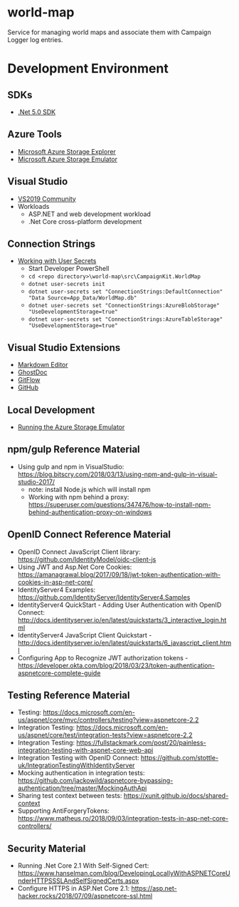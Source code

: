 # world-map

Service for managing world maps and associate them with Campaign Logger log entries.

# Development Environment

## SDKs
- [.Net 5.0 SDK](https://dotnet.microsoft.com/download/visual-studio-sdks?utm_source=getdotnetsdk&utm_medium=referral)

## Azure Tools
- [Microsoft Azure Storage Explorer](https://azure.microsoft.com/en-us/features/storage-explorer/)
- [Microsoft Azure Storage Emulator](https://docs.microsoft.com/en-us/azure/storage/common/storage-use-emulator)

## Visual Studio
- [VS2019 Community](https://visualstudio.microsoft.com/downloads/)
- Workloads
  - ASP.NET and web development workload
  - .Net Core cross-platform development

## Connection Strings
- [Working with User Secrets](https://docs.microsoft.com/en-us/aspnet/core/security/app-secrets?view=aspnetcore-5.0&tabs=windows)
  - Start Developer PowerShell
  - `cd <repo directory>\world-map\src\CampaignKit.WorldMap`
  - `dotnet user-secrets init`
  - `dotnet user-secrets set "ConnectionStrings:DefaultConnection" "Data Source=App_Data/WorldMap.db"`
  - `dotnet user-secrets set "ConnectionStrings:AzureBlobStorage" "UseDevelopmentStorage=true"`
  - `dotnet user-secrets set "ConnectionStrings:AzureTableStorage" "UseDevelopmentStorage=true"`

## Visual Studio Extensions
- [Markdown Editor](https://marketplace.visualstudio.com/items?itemName=ChrisDahlberg.StyleCop)
- [GhostDoc](https://marketplace.visualstudio.com/items?itemName=sergeb.GhostDoc)
- [GitFlow](https://marketplace.visualstudio.com/items?itemName=vs-publisher-57624.GitFlowforVisualStudio2019)
- [GitHub](https://marketplace.visualstudio.com/items?itemName=GitHub.GitHubExtensionforVisualStudio)

## Local Development
- [Running the Azure Storage Emulator](https://medium.com/oneforall-undergrad-software-engineering/setting-up-the-azure-storage-emulator-environment-on-windows-5f20d07d3a04)

## npm/gulp Reference Material

- Using gulp and npm in VisualStudio: https://blog.bitscry.com/2018/03/13/using-npm-and-gulp-in-visual-studio-2017/
	- note: install Node.js which will install npm 
	- Working with npm behind a proxy: https://superuser.com/questions/347476/how-to-install-npm-behind-authentication-proxy-on-windows

## OpenID Connect Reference Material

- OpenID Connect JavaScript Client library: https://github.com/IdentityModel/oidc-client-js
- Using JWT and Asp.Net Core Cookies: https://amanagrawal.blog/2017/09/18/jwt-token-authentication-with-cookies-in-asp-net-core/
- IdentityServer4 Examples: https://github.com/IdentityServer/IdentityServer4.Samples
- IdentityServer4 QuickStart - Adding User Authentication with OpenID Connect: http://docs.identityserver.io/en/latest/quickstarts/3_interactive_login.html
- IdentityServer4 JavaScript Client Quickstart - http://docs.identityserver.io/en/latest/quickstarts/6_javascript_client.html
- Configuring App to Recognize JWT authorization tokens - https://developer.okta.com/blog/2018/03/23/token-authentication-aspnetcore-complete-guide

## Testing Reference Material

- Testing: https://docs.microsoft.com/en-us/aspnet/core/mvc/controllers/testing?view=aspnetcore-2.2
- Integration Testing: https://docs.microsoft.com/en-us/aspnet/core/test/integration-tests?view=aspnetcore-2.2
- Integration Testing: https://fullstackmark.com/post/20/painless-integration-testing-with-aspnet-core-web-api
- Integration Testing with OpenID Connect: https://github.com/stottle-uk/IntegrationTestingWithIdentityServer
- Mocking authentication in integration tests: https://github.com/jackowild/aspnetcore-bypassing-authentication/tree/master/MockingAuthApi
- Sharing test context between tests: https://xunit.github.io/docs/shared-context
- Supporting AntiForgeryTokens: https://www.matheus.ro/2018/09/03/integration-tests-in-asp-net-core-controllers/

## Security Material

- Running .Net Core 2.1 With Self-Signed Cert: https://www.hanselman.com/blog/DevelopingLocallyWithASPNETCoreUnderHTTPSSSLAndSelfSignedCerts.aspx
- Configure HTTPS in ASP.Net Core 2.1: https://asp.net-hacker.rocks/2018/07/09/aspnetcore-ssl.html
